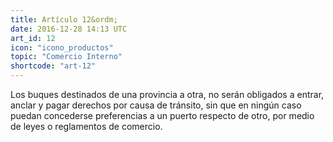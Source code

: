 ```yaml
---
title: Artículo 12&ordm;
date: 2016-12-28 14:13 UTC
art_id: 12
icon: "icono_productos"
topic: "Comercio Interno"
shortcode: "art-12"
---
```

Los buques destinados de una provincia a otra, no serán obligados a entrar, anclar y pagar derechos por causa de tránsito, sin que en ningún caso puedan concederse preferencias a un puerto respecto de otro, por medio de leyes o reglamentos de comercio.
